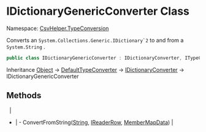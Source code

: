 # IDictionaryGenericConverter Class

Namespace: [CsvHelper.TypeConversion](/api/CsvHelper.TypeConversion)

Converts an ``System.Collections.Generic.IDictionary`2`` to and from a ``System.String`` .

```cs
public class IDictionaryGenericConverter : IDictionaryConverter, ITypeConverter
```

Inheritance [Object](https://docs.microsoft.com/en-us/dotnet/api/system.object) -> [DefaultTypeConverter](/api/CsvHelper.TypeConversion/DefaultTypeConverter) -> [IDictionaryConverter](/api/CsvHelper.TypeConversion/IDictionaryConverter) -> IDictionaryGenericConverter

## Methods
&nbsp; | &nbsp;
- | -
ConvertFromString([String](https://docs.microsoft.com/en-us/dotnet/api/system.string), [IReaderRow](/api/CsvHelper/IReaderRow), [MemberMapData](/api/CsvHelper.Configuration/MemberMapData)) | 
